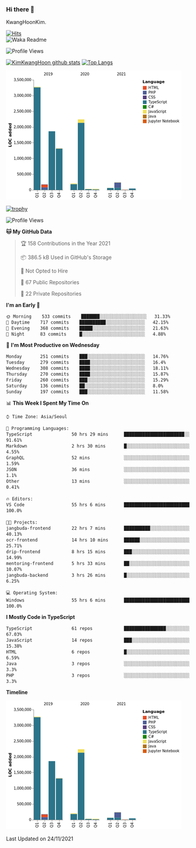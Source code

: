 ### Hi there 👋

KwangHoonKim.

[![Hits](https://hits.seeyoufarm.com/api/count/incr/badge.svg?url=https%3A%2F%2Fgithub.com%2Frhkdgns95)](https://hits.seeyoufarm.com)  
![Waka Readme](https://github.com/rhkdgns95/rhkdgns95/workflows/Waka%20Readme/badge.svg)

![Profile Views](http://img.shields.io/badge/Profile%20Views-0-blue)

[![KimKwangHoon github stats](https://github-readme-stats.vercel.app/api?username=rhkdgns95&show_icons=true)](https://github.com/rhkdgns95/github-readme-stats)   [![Top Langs](https://github-readme-stats.vercel.app/api/top-langs/?username=rhkdgns95&layout=compact)](https://github.com/rhkdgns95/github-readme-stats)   


![Chart not found](https://raw.githubusercontent.com/rhkdgns95/rhkdgns95/master/charts/bar_graph.png) 

[![trophy](https://github-profile-trophy.vercel.app/?username=rhkdgns95)](https://github.com/rhkdgns95/github-profile-trophy)

<!--START_SECTION:waka-->
![Profile Views](http://img.shields.io/badge/Profile%20Views-1-blue)

**🐱 My GitHub Data** 

> 🏆 158 Contributions in the Year 2021
 > 
> 📦 386.5 kB Used in GitHub's Storage 
 > 
> 🚫 Not Opted to Hire
 > 
> 📜 67 Public Repositories 
 > 
> 🔑 22 Private Repositories  
 > 
**I'm an Early 🐤** 

```text
🌞 Morning    533 commits    ███████░░░░░░░░░░░░░░░░░░   31.33% 
🌆 Daytime    717 commits    ██████████░░░░░░░░░░░░░░░   42.15% 
🌃 Evening    368 commits    █████░░░░░░░░░░░░░░░░░░░░   21.63% 
🌙 Night      83 commits     █░░░░░░░░░░░░░░░░░░░░░░░░   4.88%

```
📅 **I'm Most Productive on Wednesday** 

```text
Monday       251 commits    ███░░░░░░░░░░░░░░░░░░░░░░   14.76% 
Tuesday      279 commits    ████░░░░░░░░░░░░░░░░░░░░░   16.4% 
Wednesday    308 commits    ████░░░░░░░░░░░░░░░░░░░░░   18.11% 
Thursday     270 commits    ████░░░░░░░░░░░░░░░░░░░░░   15.87% 
Friday       260 commits    ███░░░░░░░░░░░░░░░░░░░░░░   15.29% 
Saturday     136 commits    ██░░░░░░░░░░░░░░░░░░░░░░░   8.0% 
Sunday       197 commits    ███░░░░░░░░░░░░░░░░░░░░░░   11.58%

```


📊 **This Week I Spent My Time On** 

```text
⌚︎ Time Zone: Asia/Seoul

💬 Programming Languages: 
TypeScript               50 hrs 29 mins      ███████████████████████░░   91.61% 
Markdown                 2 hrs 30 mins       █░░░░░░░░░░░░░░░░░░░░░░░░   4.55% 
GraphQL                  52 mins             ░░░░░░░░░░░░░░░░░░░░░░░░░   1.59% 
JSON                     36 mins             ░░░░░░░░░░░░░░░░░░░░░░░░░   1.1% 
Other                    13 mins             ░░░░░░░░░░░░░░░░░░░░░░░░░   0.41%

🔥 Editors: 
VS Code                  55 hrs 6 mins       █████████████████████████   100.0%

🐱‍💻 Projects: 
jangbuda-frontend        22 hrs 7 mins       ██████████░░░░░░░░░░░░░░░   40.13% 
ocr-frontend             14 hrs 10 mins      ██████░░░░░░░░░░░░░░░░░░░   25.71% 
drip-frontend            8 hrs 15 mins       ███░░░░░░░░░░░░░░░░░░░░░░   14.99% 
mentoring-frontend       5 hrs 33 mins       ██░░░░░░░░░░░░░░░░░░░░░░░   10.07% 
jangbuda-backend         3 hrs 26 mins       █░░░░░░░░░░░░░░░░░░░░░░░░   6.25%

💻 Operating System: 
Windows                  55 hrs 6 mins       █████████████████████████   100.0%

```

**I Mostly Code in TypeScript** 

```text
TypeScript               61 repos            ████████████████░░░░░░░░░   67.03% 
JavaScript               14 repos            ███░░░░░░░░░░░░░░░░░░░░░░   15.38% 
HTML                     6 repos             █░░░░░░░░░░░░░░░░░░░░░░░░   6.59% 
Java                     3 repos             ░░░░░░░░░░░░░░░░░░░░░░░░░   3.3% 
PHP                      3 repos             ░░░░░░░░░░░░░░░░░░░░░░░░░   3.3%

```


**Timeline**

![Chart not found](https://raw.githubusercontent.com/rhkdgns95/rhkdgns95/master/charts/bar_graph.png) 


 Last Updated on 24/11/2021
<!--END_SECTION:waka-->
